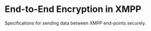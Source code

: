 End-to-End Encryption in XMPP
=============================

Specifications for sending data between XMPP end-points securely.
